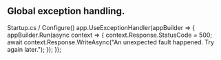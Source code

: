 ## Global exception handling.

Startup.cs / Configure()
app.UseExceptionHandler(appBuilder =>
{
    appBuilder.Run(async context =>
    {
        context.Response.StatusCode = 500;
        await context.Response.WriteAsync("An unexpected fault happened. Try again later.");
    });
});